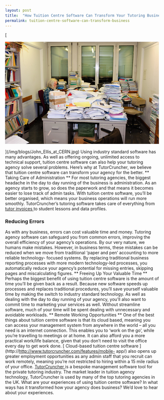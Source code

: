 ```yaml
---
layout: post
title:  "How Tuition Centre Software Can Transform Your Tutoring Business"
permalink: tuition-centre-software-can-transform-business
---
```

[

![Paper Desk](/img/blogs/John_Ellis_at_CERN.jpg)

](/img/blogs/John_Ellis_at_CERN.jpg) Using industry standard
software has many advantages. As well as offering ongoing, unlimited access to
technical support, tuition centre software can also help your tutoring agency
solve several problems. Here’s why at TutorCruncher, we believe that tuition
centre software can transform your agency for the better. ** Taking Care of
Administration ** For most tutoring agencies, the biggest headache in the day
to day running of the business is administration. As an agency starts to grow,
so does the paperwork and that means it becomes easier to lose track of admin
tasks. With tuition centre software, you’ll be better organised, which means
your business operations will run more smoothly. TutorCruncher’s tutoring
software takes care of everything from [ tutor invoices
](http://www.tutorcruncher.com/features/automated-invoicing-payroll/) to
student lessons and data profiles. 

### Reducing Errors

As with any business,
errors can cost valuable time and money. Tutoring agency software can
safeguard you from common errors, improving the overall efficiency of your
agency’s operations. By our very nature, we humans make mistakes. However, in
business terms, these mistakes can be reduced when we move from traditional
‘paper and pen’ accounting to more reliable technology- focused systems. By
replacing traditional business reporting processes with more modern
technology-led processes, you automatically reduce your agency’s potential for
missing entries, skipping pages and miscalculating figures. ** Freeing Up Your
Valuable Time ** Perhaps the biggest benefit of using tuition centre software
is the amount of time you’ll be given back as a result. Because new software
speeds up processes and replaces traditional procedures, you’ll save yourself
valuable time by making the switch to industry standard technology. As well as
dealing with the day to day running of your agency, you’ll also want to commit
time to marketing your services as well. Without streamline software, much of
your time will be spent dealing with unnecessary and avoidable workloads. **
Remote Working Opportunities ** One of the best things about tuition centre
software is that its cloud based, meaning you can access your management
system from anywhere in the world – all you need is an internet connection.
This enables you to ‘work on the go’, while you’re travelling to meetings or
at home. It can also afford you a more practical work/life balance, given that
you don’t need to visit the office every day to get work done. [ Cloud-based
tuition centre software ](http://http://www.tutorcruncher.com/features/mobile-
app/) also opens up greater employment opportunities as any admin staff that
you recruit can work remotely, meaning you’re not restricted to hiring within
a 15 mile radius of your office. [ TutorCruncher
](http://http://www.tutorcruncher.com/) is a bespoke management software tool
for the private tutoring industry. The market leader in tuition agency
technology, TutorCruncher is used by many of the top tutoring agencies in the
UK. What are your experiences of using tuition centre software? In what ways
has it transformed how your agency does business? We’d love to hear about your
experiences.
